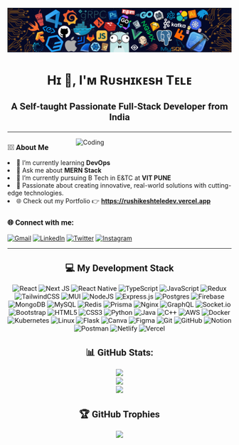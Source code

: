 ![MasterHead](https://github.com/rushikesh5035/rushikesh5035/blob/main/Profile%20Cover.png?raw=true)

<h1 align="center"style="font-size: 2em;" >Hɪ 👋, I'ᴍ Rᴜsʜɪᴋᴇsʜ Tᴇʟᴇ</h1>
<h3 align="center" style="font-size: 1.5em; font-family: 'Roboto', sans-serif;">A Self-taught Passionate Full-Stack Developer from India</h3>

---

<img align="right" alt="Coding" width="350" src="https://i.giphy.com/media/v1.Y2lkPTc5MGI3NjExMWxhanlqbmt3c3gwamp6d2E5azM3aXk1OThpNTd6czFuNjIyeTYyNyZlcD12MV9pbnRlcm5hbF9naWZfYnlfaWQmY3Q9Zw/SWoSkN6DxTszqIKEqv/giphy.gif">

<!-- <p align="left"> <img src="https://komarev.com/ghpvc/?username=rushikesh5035&label=Profile%20views&color=0e75b6&style=flat" alt="rushikesh5035" /> </p> -->

<!-- <p align="left"> <a href="https://twitter.com/rushikesh_tele" target="blank"><img src="https://img.shields.io/twitter/follow/rushikesh_tele?logo=twitter&style=for-the-badge" alt="rushikesh_tele" /></a> </p> -->

<h3 align="left" style="font-size: 1.2em; font-family: 'Roboto', sans-serif;">🧑‍💻 About Me</h3>
<li>🌱 I’m currently learning <b>DevOps</b></li>
<li>💬 Ask me about <b>MERN Stack</b></li>
<li>🔭 I’m currently pursuing B Tech in E&TC at <b>VIT PUNE</b></li>
<li>🌟 Passionate about creating innovative, real-world solutions with cutting-edge technologies.</li>
<li>🌐 Check out my Portfolio 👉 <b><a href="https://www.rushikesh-dev.xyz/" target="_blank">https://rushikeshteledev.vercel.app</a></b></li>

<!-- <h3 align="left">📚 Check My DSA Journey:</h3>
<p align="left"> &nbsp;&nbsp;&nbsp;&nbsp;&nbsp;&nbsp;&nbsp;&nbsp;&nbsp;
<a href="https://codeforces.com/profile/https://codeforces.com/profile/rushikesh5035" target="blank"><img align="center" src="https://raw.githubusercontent.com/rahuldkjain/github-profile-readme-generator/master/src/images/icons/Social/codeforces.svg" alt="https://codeforces.com/profile/rushikesh5035" height="30" width="40" /></a>
<a href="https://www.leetcode.com/https://leetcode.com/u/rushikesh5035/" target="blank"><img align="center" src="https://raw.githubusercontent.com/rahuldkjain/github-profile-readme-generator/master/src/images/icons/Social/leet-code.svg" alt="https://leetcode.com/u/rushikesh5035/" height="30" width="40" /></a>
<a href="https://auth.geeksforgeeks.org/user/https://www.geeksforgeeks.org/user/telerushi_007/" target="blank"><img align="center" src="https://raw.githubusercontent.com/rahuldkjain/github-profile-readme-generator/master/src/images/icons/Social/geeks-for-geeks.svg" alt="https://www.geeksforgeeks.org/user/telerushi_007/" height="30" width="40" /></a>
</p> -->

<h3 align="left" style="font-size: 1.2em; font-family: 'Roboto', sans-serif;">
🌐 Connect with me:</h3>

[![Gmail](https://img.shields.io/badge/-Gmail-c14438?style=flat-square&logo=Gmail&logoColor=white&link=mailto:telerushikesh61@gmail.com)](mailto:telerushikesh61@gmail.com) [![LinkedIn](https://img.shields.io/badge/LinkedIn-%230077B5.svg?style=flat-square&logo=linkedin&logoColor=white)](https://www.linkedin.com/in/rushikeshtele-9767rt/) [![Twitter](https://img.shields.io/badge/twitter-%230077B5.svg?style=flat-square&logo=twitter&logoColor=white)](https://x.com/rushikesh_tele) [![Instagram](https://img.shields.io/badge/Instagram-%23E4405F.svg?logo=Instagram&logoColor=white)](https://www.instagram.com/its_rushiii007)

---

<h2 align="center" style="font-size: 1.5em; font-family: 'Roboto', sans-serif;">💻 My Development Stack</h2>
<div align="center" style="font-size: 1.1em; font-family: 'Roboto', sans-serif;">

![React](https://img.shields.io/badge/react-%2320232a.svg?style=for-the-badge&logo=react&logoColor=%2361DAFB)
![Next JS](https://img.shields.io/badge/Next-black?style=for-the-badge&logo=next.js&logoColor=white)
![React Native](https://img.shields.io/badge/react_native-%2320232a.svg?style=for-the-badge&logo=react&logoColor=%2361DAFB)
![TypeScript](https://img.shields.io/badge/typescript-%23007ACC.svg?style=for-the-badge&logo=typescript&logoColor=white)
![JavaScript](https://img.shields.io/badge/javascript-%23323330.svg?style=for-the-badge&logo=javascript&logoColor=%23F7DF1E)
![Redux](https://img.shields.io/badge/redux-%23593d88.svg?style=for-the-badge&logo=redux&logoColor=white)
![TailwindCSS](https://img.shields.io/badge/tailwindcss-%2338B2AC.svg?style=for-the-badge&logo=tailwind-css&logoColor=white)
![MUI](https://img.shields.io/badge/MUI-%230081CB.svg?style=for-the-badge&logo=mui&logoColor=white)
![NodeJS](https://img.shields.io/badge/node.js-6DA55F?style=for-the-badge&logo=node.js&logoColor=white)
![Express.js](https://img.shields.io/badge/express.js-%23404d59.svg?style=for-the-badge&logo=express&logoColor=%2361DAFB)
![Postgres](https://img.shields.io/badge/postgres-%23316192.svg?style=for-the-badge&logo=postgresql&logoColor=white)
![Firebase](https://img.shields.io/badge/firebase-%23039BE5.svg?style=for-the-badge&logo=firebase)
![MongoDB](https://img.shields.io/badge/MongoDB-%234ea94b.svg?style=for-the-badge&logo=mongodb&logoColor=white)
![MySQL](https://img.shields.io/badge/mysql-4479A1.svg?style=for-the-badge&logo=mysql&logoColor=white)
![Redis](https://img.shields.io/badge/redis-%23DD0031.svg?style=for-the-badge&logo=redis&logoColor=white)
![Prisma](https://img.shields.io/badge/Prisma-3982CE?style=for-the-badge&logo=Prisma&logoColor=white)
![Nginx](https://img.shields.io/badge/nginx-%23009639.svg?style=for-the-badge&logo=nginx&logoColor=white)
![GraphQL](https://img.shields.io/badge/-GraphQL-E10098?style=for-the-badge&logo=graphql&logoColor=white)
![Socket.io](https://img.shields.io/badge/Socket.io-black?style=for-the-badge&logo=socket.io&badgeColor=010101)
![Bootstrap](https://img.shields.io/badge/bootstrap-%238511FA.svg?style=for-the-badge&logo=bootstrap&logoColor=white)
![HTML5](https://img.shields.io/badge/html5-%23E34F26.svg?style=for-the-badge&logo=html5&logoColor=white)
![CSS3](https://img.shields.io/badge/css3-%231572B6.svg?style=for-the-badge&logo=css3&logoColor=white)
![Python](https://img.shields.io/badge/python-3670A0?style=for-the-badge&logo=python&logoColor=ffdd54)
![Java](https://img.shields.io/badge/java-%23ED8B00.svg?style=for-the-badge&logo=openjdk&logoColor=white)
![C++](https://img.shields.io/badge/c++-%2300599C.svg?style=for-the-badge&logo=c%2B%2B&logoColor=white)
![AWS](https://img.shields.io/badge/AWS-%23FF9900.svg?style=for-the-badge&logo=amazon-aws&logoColor=white)
![Docker](https://img.shields.io/badge/docker-%230db7ed.svg?style=for-the-badge&logo=docker&logoColor=white)
![Kubernetes](https://img.shields.io/badge/kubernetes-%23326ce5.svg?style=for-the-badge&logo=kubernetes&logoColor=white)
![Linux](https://img.shields.io/badge/linux-%23000000.svg?style=for-the-badge&logo=linux&logoColor=white)
![Flask](https://img.shields.io/badge/flask-%23000.svg?style=for-the-badge&logo=flask&logoColor=white)
![Canva](https://img.shields.io/badge/Canva-%2300C4CC.svg?style=for-the-badge&logo=Canva&logoColor=white)
![Figma](https://img.shields.io/badge/figma-%23F24E1E.svg?style=for-the-badge&logo=figma&logoColor=white)
![Git](https://img.shields.io/badge/git-%23F05033.svg?style=for-the-badge&logo=git&logoColor=white)
![GitHub](https://img.shields.io/badge/github-%23121011.svg?style=for-the-badge&logo=github&logoColor=white)
![Notion](https://img.shields.io/badge/Notion-%23000000.svg?style=for-the-badge&logo=notion&logoColor=white)
![Postman](https://img.shields.io/badge/Postman-FF6C37?style=for-the-badge&logo=postman&logoColor=white)
![Netlify](https://img.shields.io/badge/netlify-%23000000.svg?style=for-the-badge&logo=netlify&logoColor=#00C7B7)
![Vercel](https://img.shields.io/badge/vercel-%23000000.svg?style=for-the-badge&logo=vercel&logoColor=white)

</div>



<div align="center">
<h2 align="center" style="font-size: 1.5em; font-family: 'Roboto', sans-serif;">📊 GitHub Stats:</h2>

![](https://github-readme-stats.vercel.app/api?username=rushikesh5035&theme=radical&hide_border=false&include_all_commits=false&count_private=false)
<br/>
![](https://github-readme-streak-stats.herokuapp.com/?user=rushikesh5035&theme=radical&hide_border=false)
<br/>
![](https://github-readme-stats.vercel.app/api/top-langs/?username=rushikesh5035&theme=radical&hide_border=false&include_all_commits=false&count_private=false&layout=compact)

</div>


<div align="center">
<h2 align="center" style="font-size: 1.5em; font-family: 'Roboto', sans-serif;">🏆 GitHub Trophies</h2>

![](https://github-profile-trophy.vercel.app/?username=rushikesh5035&theme=radical&no-frame=false&no-bg=true&margin-w=4)

</div>

<!-- <div align="center">
<h3 align="center" style="font-size: 1.5em; font-family: 'Roboto', sans-serif;">🔝 Top Contributed Repo</h3>

![](https://github-contributor-stats.vercel.app/api?username=rushikesh5035&limit=5&theme=radical&combine_all_yearly_contributions=true) -->

<!-- Proudly created with GPRM ( https://gprm.itsvg.in ) -->
